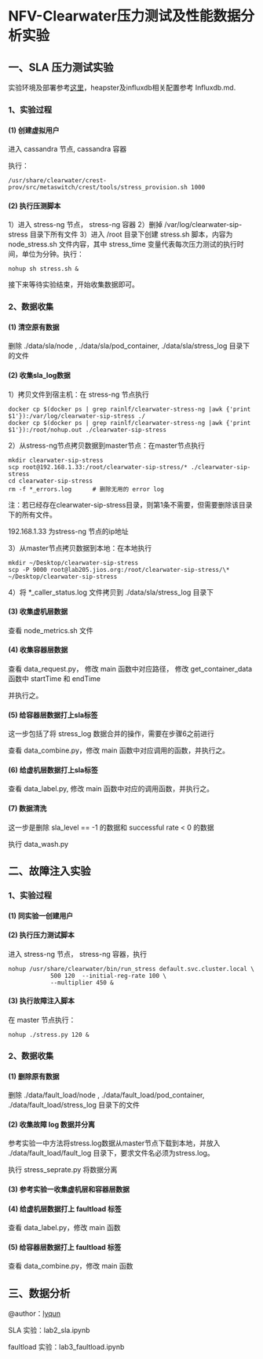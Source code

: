 # NFV-Clearwater压力测试及性能数据分析实验

## 一、SLA 压力测试实验

实验环境及部署参考[这里](https://github.com/XLab-Tongji/KDD-CUP99-Modeling/blob/master/clearwater%E5%AE%9E%E9%AA%8C/doc)，heapster及influxdb相关配置参考 Influxdb.md.

### 1、实验过程

#### (1) 创建虚拟用户

进入 cassandra 节点,  cassandra 容器

执行：

```shell
/usr/share/clearwater/crest-prov/src/metaswitch/crest/tools/stress_provision.sh 1000
```

#### (2) 执行压测脚本

1）进入 stress-ng 节点， stress-ng 容器
2）删掉 /var/log/clearwater-sip-stress 目录下所有文件
3）进入 /root 目录下创建 stress.sh 脚本，内容为 node_stress.sh 文件内容，其中 stress_time 变量代表每次压力测试的执行时间，单位为分钟。执行：

```shell
nohup sh stress.sh &
```

接下来等待实验结束，开始收集数据即可。

### 2、数据收集

#### (1) 清空原有数据

删除 ./data/sla/node , ./data/sla/pod_container, ./data/sla/stress_log 目录下的文件

#### (2) 收集sla_log数据

1）拷贝文件到宿主机：在 stress-ng 节点执行

```shell
docker cp $(docker ps | grep rainlf/clearwater-stress-ng |awk {'print $1'}):/var/log/clearwater-sip-stress ./
docker cp $(docker ps | grep rainlf/clearwater-stress-ng |awk {'print $1'}):/root/nohup.out ./clearwater-sip-stress
```

2）从stress-ng节点拷贝数据到master节点：在master节点执行

```shell
mkdir clearwater-sip-stress
scp root@192.168.1.33:/root/clearwater-sip-stress/* ./clearwater-sip-stress
cd clearwater-sip-stress
rm -f *_errors.log 		# 删除无用的 error log
```

注：若已经存在clearwater-sip-stress目录，则第1条不需要，但需要删除该目录下的所有文件。

192.168.1.33 为stress-ng 节点的ip地址

3）从master节点拷贝数据到本地：在本地执行

```shell
mkdir ~/Desktop/clearwater-sip-stress
scp -P 9000 root@lab205.jios.org:/root/clearwater-sip-stress/\* ~/Desktop/clearwater-sip-stress
```

4）将 *_caller_status.log 文件拷贝到 ./data/sla/stress_log 目录下

#### (3) 收集虚机层数据

查看 node_metrics.sh 文件

#### (4) 收集容器层数据

查看 data_request.py， 修改 main 函数中对应路径， 修改 get_container_data 函数中 startTime 和 endTime

并执行之。

#### (5) 给容器层数据打上sla标签

这一步包括了将 stress_log 数据合并的操作，需要在步骤6之前进行

查看 data_combine.py，修改 main 函数中对应调用的函数，并执行之。

#### (6) 给虚机层数据打上sla标签

查看 data_label.py,  修改 main 函数中对应的调用函数，并执行之。

#### (7) 数据清洗

这一步是删除 sla_level == -1 的数据和 successful rate < 0 的数据

执行 data_wash.py





## 二、故障注入实验

### 1、实验过程

#### (1) 同实验一创建用户

#### (2) 执行压力测试脚本

进入 stress-ng 节点， stress-ng 容器，执行

```shell
nohup /usr/share/clearwater/bin/run_stress default.svc.cluster.local \
            500 120  --initial-reg-rate 100 \
            --multiplier 450 &
```

#### (3) 执行故障注入脚本

在 master 节点执行：

```shell
nohup ./stress.py 120 &
```

### 2、数据收集

#### (1) 删除原有数据

删除 ./data/fault_load/node , ./data/fault_load/pod_container, ./data/fault_load/stress_log 目录下的文件

#### (2) 收集故障 log 数据并分离

参考实验一中方法将stress.log数据从master节点下载到本地，并放入 ./data/fault_load/fault_log 目录下，要求文件名必须为stress.log。

执行 stress_seprate.py 将数据分离

#### (3) 参考实验一收集虚机层和容器层数据

#### (4) 给虚机层数据打上 faultload 标签

查看 data_label.py，修改 main 函数

#### (5) 给容器层数据打上 faultload 标签 

查看 data_combine.py，修改 main 函数



## 三、数据分析

@author：[lyqun](https://github.com/lyqun)

SLA 实验：lab2_sla.ipynb

faultload 实验：lab3_faultload.ipynb





